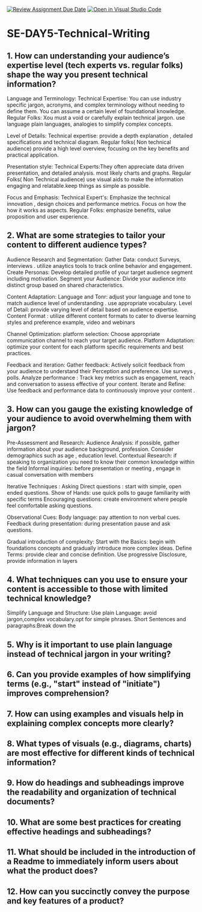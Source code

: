 [![Review Assignment Due Date](https://classroom.github.com/assets/deadline-readme-button-22041afd0340ce965d47ae6ef1cefeee28c7c493a6346c4f15d667ab976d596c.svg)](https://classroom.github.com/a/zsAR-pyY)
[![Open in Visual Studio Code](https://classroom.github.com/assets/open-in-vscode-2e0aaae1b6195c2367325f4f02e2d04e9abb55f0b24a779b69b11b9e10269abc.svg)](https://classroom.github.com/online_ide?assignment_repo_id=18631026&assignment_repo_type=AssignmentRepo)
# SE-DAY5-Technical-Writing
## 1. How can understanding your audience’s expertise level (tech experts vs. regular folks) shape the way you present technical information?


Language and Terminology:
Technical Expertise: You can use industry specific jargon, acronyms, and complex terminology without needing to define them. You can assume a certain level of foundational knowledge.
Regular Folks: Xou must a void or carefully explain technical jargon. use language plain languages, analogies to simplify complex concepts.

Level of Details:
Technical expertise: provide a depth explanation , detailed specifications and technical diagram.
Regular folks( Non technical audience) provide a high level overview, focusing on the key benefits and practical application.

Presentation style:
Technical Experts:They often appreciate data driven presentation, and detailed analysis. most likely charts and graphs.
Regular Folks( Non Technical audience)  use visual aids to make the information engaging and relatable.keep things as simple as possible.

Focus and Emphasis:
Technical  Expert's: Emphasize the technical innovation , design  choices and performance metrics. Focus on how the how it works as aspects.
Regular Folks: emphasize benefits, value proposition and user experience.



## 2. What are some strategies to tailor your content to different audience types?


Audience Research and Segmentation:
Gather Data: conduct Surveys, interviews . utilize anaytics tools to track online behavior and engagement.
Create Personas: Develop detailed profile of your target audience segment including motivation. 
Segment your Audience: Divide your audience into distinct group based on shared characteristics.

Content Adaptation: 
Language and Tonr: adjust your language and tone to match audience level of understanding . use appropriate vocabulary.
Level of Detail: provide varying level of detail based on audience expertise.
Content Format : utilize different content formats  to cater to diverse  learning styles and preference example, video and webinars


Channel Optimization:
platform selection: Choose appropriate  communication channel to reach your target audience.
Platform Adaptation: optimize your content for each platform specific requirements and best practices.

Feedback and iteration:
Gather feedback: Actively solicit feedback from your audience to understand their Perception and preference. Use surveys , polls.
Analyze  performance : Track key metrics such as engagement, reach and conversation to assess effective of your content.
Iterate and Refine: Use feedback and performance data to continuously improve your content .



## 3. How can you gauge the existing knowledge of your audience to avoid overwhelming them with jargon?


Pre-Assessment and Research:
Audience Analysis: if possible, gather information about  your audience background, profession. Consider  demographics such as age , education level.
Contextual Research: if speaking to organization you need to know their common knowledge within the field 
Informal inquiries: before presentation or meeting , engage in casual conversation with members 


Iterative  Techniques : 
Asking Direct questions : start with simple, open ended questions.
Show of Hands: use quick polls to gauge familiarity with specific terms 
Encouraging questions: create environment where people feel comfortable asking questions.

Observational Cues:
Body language: pay attention to non verbal cues.
Feedback during presentation: during presentation pause and ask questions.

Gradual introduction of complexity:
Start with the Basics: begin with foundations concepts and gradually introduce more complex ideas.
Define Terms: provide clear and concise  definition.
Use progressive Disclosure, provide  information in layers 


## 4. What techniques can you use to ensure your content is accessible to those with limited technical knowledge?

Simplify Language and Structure: 
Use plain Language: avoid jargon,complex vocabulary.opt for simple phrases.
Short Sentences and paragraphs:Break down  the 

## 5. Why is it important to use plain language instead of technical jargon in your writing?
## 6. Can you provide examples of how simplifying terms (e.g., "start" instead of "initiate") improves comprehension?
## 7. How can using examples and visuals help in explaining complex concepts more clearly?
## 8. What types of visuals (e.g., diagrams, charts) are most effective for different kinds of technical information?
## 9. How do headings and subheadings improve the readability and organization of technical documents?
## 10. What are some best practices for creating effective headings and subheadings?
## 11. What should be included in the introduction of a Readme to immediately inform users about what the product does?
## 12. How can you succinctly convey the purpose and key features of a product?
